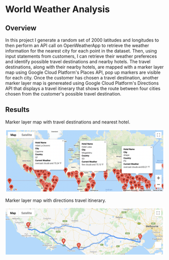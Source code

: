 # World Weather Analysis

## Overview 

In this project I generate a random set of 2000 latitudes and longitudes to then perform an API call on OpenWeatherApp to retrieve the weather information for the nearest city for each point in the dataset. Then, using input statements from customers, I can retrieve their weather prefereces and identify possible travel destinations and nearby hotels. The travel destinations, along with their nearby hotels, are mapped with a marker layer map using Google Cloud Platform's Places API, pop up markers are visible for each city. Once the customer has chosen a travel destination, another marker layer map is genereated using Google Cloud Platform's Directions API that displays a travel itinerary that shows the route between four cities chosen from the customer's possible travel destination. 

## Results 

Marker layer map with travel destinations and nearest hotel. 

![hotel_map](https://github.com/AmairaniR/world-weather-analysis/blob/main/vacation_search/WeatherPy_vacation_map.png)

Marker layer map with directions travel itinerary. 

![travel_map](https://github.com/AmairaniR/world-weather-analysis/blob/main/vacation_itinerary/WeatherPy_travel_map.png)

